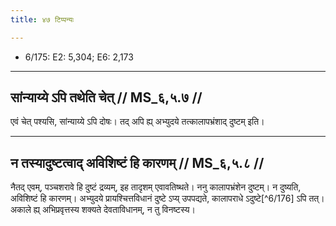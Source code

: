 ```yaml
---
title: ४७ टिप्पन्यः

---
```

- 6/175: E2: 5,304; E6: 2,173

____________________________________________


## सांन्याय्ये ऽपि तथेति चेत् // MS_६,५.७ //

एवं चेत् पश्यसि, सांन्याय्ये ऽपि दोषः। तद् अपि ह्य् अभ्युदये तत्कालापभ्रंशाद् दुष्टम् इति।


____________________________________________


## न तस्यादुष्टत्वाद् अविशिष्टं हि कारणम् // MS_६,५.८ //

नैतद् एवम्, पञ्चशरावे हि दुष्टं द्रव्यम्, इह तादृशम् एवावतिष्थते। ननु कालापभ्रंशेन दुष्टम्। न दुष्यति, अविशिष्टं हि कारणम्। अभ्युदये प्रायश्चित्तविधानं दुष्टे ऽप्य् उपपद्यते, कालापराधे ऽदुष्टे[^6/176] ऽपि तत्। अकाले ह्य् अभिप्रवृत्तस्य शक्यते देवताविधानम्, न तु विनष्टस्य।
